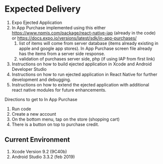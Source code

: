 # Expected Delivery

1. Expo Ejected Application
2. In App Purchase implemented using this either https://www.npmjs.com/package/react-native-iap (already in the code) or https://docs.expo.io/versions/latest/sdk/in-app-purchases/
	1. list of items will come from server database (items already existing in apple and google app stores). In App Purchase screen file already has the items from a server side response.
	2. validation of purchases server side, php (if using IAP from first link)
3. Instructions on how to build ejected application in Xcode and Android Developer Studio
4. Instructions on how to run ejected application in React Native for further development and debugging.
5. Instructions on how to extend the ejected application with additional react native modules for future enhancements.

Directions to get to In App Purchase
1. Run code
2. Create a new account
3. On the bottom menu, tap on the store (shopping cart)
4. There is a button on top to purchase credit.

## Current Environment
1. Xcode Version 9.2 (9C40b)
2. Android Studio 3.3.2 (feb 2019)
